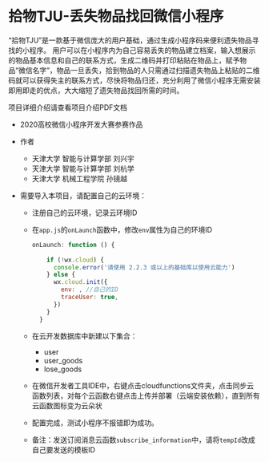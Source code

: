 # 拾物TJU-丢失物品找回微信小程序

“拾物TJU”是一款基于微信庞大的用户基础，通过生成小程序码来便利遗失物品寻找的小程序。 用户可以在小程序内为自己容易丢失的物品建立档案，输入想展示的物品基本信息和自己的联系方式，生成二维码并打印粘贴在物品上，赋予物品“微信名字”，物品一旦丢失，拾到物品的人只需通过扫描遗失物品上粘贴的二维码就可以获得失主的联系方式，尽快将物品归还，充分利用了微信小程序无需安装即用即走的优点，大大缩短了遗失物品找回所需的时间。

项目详细介绍请查看项目介绍PDF文档

- 2020高校微信小程序开发大赛参赛作品

- 作者

  - 天津大学 智能与计算学部 刘兴宇
  - 天津大学 智能与计算学部 刘杭学
  - 天津大学 机械工程学院 孙镜越

- 需要导入本项目，请配置自己的云环境：

  - 注册自己的云环境，记录云环境ID

  - 在`app.js`的`onLaunch`函数中，修改`env`属性为自己的环境ID

    ~~~javascript
    onLaunch: function () {
        
        if (!wx.cloud) {
          console.error('请使用 2.2.3 或以上的基础库以使用云能力')
        } else {
          wx.cloud.init({
            env: , //自己的ID
            traceUser: true,
          })
        }
      }
    ~~~

  - 在云开发数据库中新建以下集合：

    - user
    - user_goods
    - lose_goods

  - 在微信开发者工具IDE中，右键点击cloudfunctions文件夹，点击同步云函数列表，对每个云函数右键点击上传并部署（云端安装依赖），直到所有云函数图标变为云朵状

  - 配置完成，测试小程序不报错即为成功。

  - 备注：发送订阅消息云函数`subscribe_information`中，请将`tempId`改成自己要发送的模板ID
